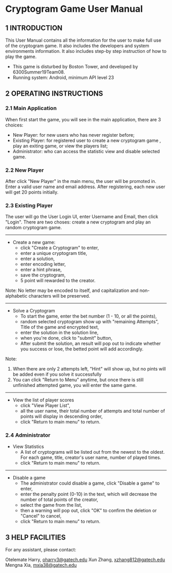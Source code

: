 # Cryptogram Game User Manual

## 1	INTRODUCTION

This User Manual contains all the information for the user to make full use of the cryptogram game. It also includes the developers and system environments information. It also includes step-by step instruction of how to play the game. 

- This game is disturbed by Boston Tower, and developed by 6300Summer19Team08.
- Running system: Android, minimum API level 23



## 2	OPERATING INSTRUCTIONS

### 2.1	Main Application

When first start the game, you will see in the main application, there are 3 choices: 

- New Player: for new users who has never register before;
- Existing Player: for registered user to create a new cryptogram game , play an exiting game, or view the players list;
- Administrator: who can access the statistic view and disable selected game.



### 2.2 	New Player

After click "New Player" in the main menu, the user will be promoted in. Enter a valid user name and email address. After registering, each new user will get 20 points initially. 



### 2.3	Existing Player

The user will go the User Login UI, enter Username and Email, then click "Login". There are two choses: create a new cryptogram and play an random cryptogram game.

------

- Create a new game:
  - click "Create a Cryptogram" to enter,
  - enter a unique cryptogram title, 
  - enter a solution,
  - enter encoding letter, 
  - enter a hint phrase,
  - save the cryptogram,
  - 5 point will rewarded to the creator.

Note: No letter may be encoded to itself, and capitalization and non-alphabetic characters will be preserved.

------

- Solve a Cryptogram
  - To start the game, enter the bet number (1 - 10, or all the points),
  - random selected cryptogram show up with "remaining Attempts", Title of the game and encrypted text,
  - enter the solution in the solution line,
  - when you're done, click to "submit" button,
  - After submit the solution, an result will pop out to indicate whether you success or lose, the betted point will add accordingly.

Note: 

1. When there are only 2 attempts left, "Hint" will show up, but no pints will be added even if you solve it successfully
2. You can click "Return to Menu" anytime, but once there is still unfinished attempted game, you will enter the same game.

------

- View the list of player scores
  - click "View Player List",
  - all the user name, their total number of attempts and total number of points will display in descending order,
  - click "Return to main menu" to return.



### 2.4	Administrator

- View Statistics
  - A list of cryptograms will be listed out from the newest to the oldest. For each game, title, creator's user name, number of played times. 
  - click "Return to main menu" to return.

------

- Disable a game
  - The administrator could disable a game, click "Disable a game" to enter,
  - enter the penalty point (0-10) in the text, which will decrease the number of total points of the creator,
  - select the game from the list,
  - then a warning will pop out, click "OK" to confirm the deletion or  "Cancel" to cancel,
  - click "Return to main menu" to return.



## 3	HELP FACILITIES

For any assistant, please contact:

Otelemate Harry,  oharry3@gatech.edu
Xun Zhang,  xzhang812@gatech.edu
Mengna Xia,  mxia38@gatech.edu
